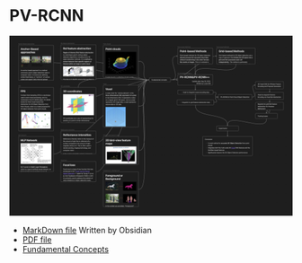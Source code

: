 # PV-RCNN

![Wholeimage](https://github.com/ICHBINLUCASKIM/ComputerVision/blob/main/PaperReview/PV-RCNN/PV-RCNN_Review.png?raw=true)

- [MarkDown file](https://github.com/ICHBINLUCASKIM/ComputerVision/blob/main/PaperReview/PV-RCNN/PV-RCNN%20Review.md) Written by Obsidian
- [PDF file](https://github.com/ICHBINLUCASKIM/ComputerVision/blob/main/PaperReview/PV-RCNN/PV-RCNN.pdf)
- [Fundamental Concepts](https://github.com/ICHBINLUCASKIM/ComputerVision/tree/main/PaperReview/PV-RCNN/Additional_info)
